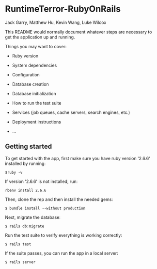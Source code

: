 # RuntimeTerror-RubyOnRails

Jack Garry, Matthew Hu, Kevin Wang, Luke Wilcox

This README would normally document whatever steps are necessary to get the
application up and running.

Things you may want to cover:

* Ruby version

* System dependencies

* Configuration

* Database creation

* Database initialization

* How to run the test suite

* Services (job queues, cache servers, search engines, etc.)

* Deployment instructions

* ...

## Getting started 
To get started with the app, first make sure you have ruby version '2.6.6' installed by running:
```
$ruby -v
```
If version '2.6.6' is not installed, run:
```
rbenv install 2.6.6
```

Then, clone the rep and then install the needed gems:
```
$ bundle install --without production
```

Next, migrate the database:
```
$ rails db:migrate
```

Run the test suite to verify everything is working correctly:
```
$ rails test
```

If the suite passes, you can run the app in a local server:
```
$ rails server
```